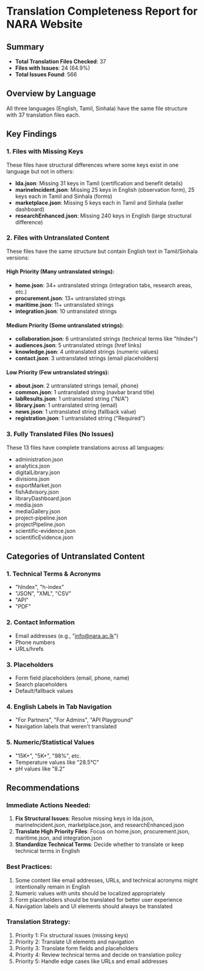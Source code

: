 # Translation Completeness Report for NARA Website

## Summary
- **Total Translation Files Checked**: 37
- **Files with Issues**: 24 (64.9%)
- **Total Issues Found**: 566

## Overview by Language
All three languages (English, Tamil, Sinhala) have the same file structure with 37 translation files each.

## Key Findings

### 1. Files with Missing Keys
These files have structural differences where some keys exist in one language but not in others:

- **lda.json**: Missing 31 keys in Tamil (certification and benefit details)
- **marineIncident.json**: Missing 25 keys in English (observation form), 25 keys each in Tamil and Sinhala (forms)
- **marketplace.json**: Missing 5 keys each in Tamil and Sinhala (seller dashboard)
- **researchEnhanced.json**: Missing 240 keys in English (large structural difference)

### 2. Files with Untranslated Content
These files have the same structure but contain English text in Tamil/Sinhala versions:

#### High Priority (Many untranslated strings):
- **home.json**: 34+ untranslated strings (integration tabs, research areas, etc.)
- **procurement.json**: 13+ untranslated strings
- **maritime.json**: 11+ untranslated strings
- **integration.json**: 10 untranslated strings

#### Medium Priority (Some untranslated strings):
- **collaboration.json**: 6 untranslated strings (technical terms like "hIndex")
- **audiences.json**: 5 untranslated strings (href links)
- **knowledge.json**: 4 untranslated strings (numeric values)
- **contact.json**: 3 untranslated strings (email placeholders)

#### Low Priority (Few untranslated strings):
- **about.json**: 2 untranslated strings (email, phone)
- **common.json**: 1 untranslated string (navbar brand title)
- **labResults.json**: 1 untranslated string ("N/A")
- **library.json**: 1 untranslated string (email)
- **news.json**: 1 untranslated string (fallback value)
- **registration.json**: 1 untranslated string ("Required")

### 3. Fully Translated Files (No Issues)
These 13 files have complete translations across all languages:
- administration.json
- analytics.json
- digitalLibrary.json
- divisions.json
- exportMarket.json
- fishAdvisory.json
- libraryDashboard.json
- media.json
- mediaGallery.json
- project-pipeline.json
- projectPipeline.json
- scientific-evidence.json
- scientificEvidence.json

## Categories of Untranslated Content

### 1. Technical Terms & Acronyms
- "hIndex", "h-index"
- "JSON", "XML", "CSV"
- "API"
- "PDF"

### 2. Contact Information
- Email addresses (e.g., "info@nara.ac.lk")
- Phone numbers
- URLs/hrefs

### 3. Placeholders
- Form field placeholders (email, phone, name)
- Search placeholders
- Default/fallback values

### 4. English Labels in Tab Navigation
- "For Partners", "For Admins", "API Playground"
- Navigation labels that weren't translated

### 5. Numeric/Statistical Values
- "15K+", "5K+", "98%", etc.
- Temperature values like "28.5°C"
- pH values like "8.2"

## Recommendations

### Immediate Actions Needed:
1. **Fix Structural Issues**: Resolve missing keys in lda.json, marineIncident.json, marketplace.json, and researchEnhanced.json
2. **Translate High Priority Files**: Focus on home.json, procurement.json, maritime.json, and integration.json
3. **Standardize Technical Terms**: Decide whether to translate or keep technical terms in English

### Best Practices:
1. Some content like email addresses, URLs, and technical acronyms might intentionally remain in English
2. Numeric values with units should be localized appropriately
3. Form placeholders should be translated for better user experience
4. Navigation labels and UI elements should always be translated

### Translation Strategy:
1. Priority 1: Fix structural issues (missing keys)
2. Priority 2: Translate UI elements and navigation
3. Priority 3: Translate form fields and placeholders
4. Priority 4: Review technical terms and decide on translation policy
5. Priority 5: Handle edge cases like URLs and email addresses
